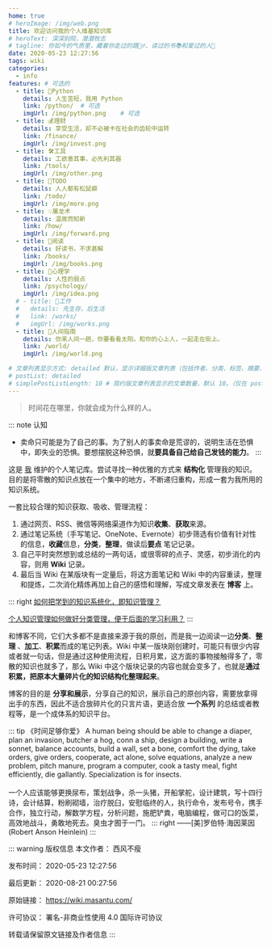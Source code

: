 ```yaml
---
home: true
# heroImage: /img/web.png
title: 欢迎访问我的个人维基知识库
# heroText: 深深别院，潜潜牧志
# tagline: 你如今的气质里，藏着你走过的路🚶‍♂、读过的书📚和爱过的人💖
date: 2020-05-23 12:27:56
tags: wiki
categories: 
  - info
features: # 可选的
  - title: 🐍Python
    details: 人生苦短，我用 Python
    link: /python/  # 可选
    imgUrl: /img/python.png    # 可选
  - title: 💰理财
    details: 享受生活，却不必被卡在社会的齿轮中运转
    link: /finance/
    imgUrl: /img/invest.png
  - title: 🛠️工具
    details: 工欲善其事，必先利其器
    link: /tools/
    imgUrl: /img/other.png  
  - title: 📌TODO
    details: 人人都有松鼠癖
    link: /todo/
    imgUrl: /img/more.png
  - title: 💡屠龙术
    details: 温故而知新
    link: /how/
    imgUrl: /img/forward.png
  - title: 📖阅读
    details: 好读书，不求甚解
    link: /books/
    imgUrl: /img/books.png
  - title: 💞️心理学
    details: 人性的弱点
    link: /psychology/
    imgUrl: /img/idea.png
  # - title: 🧰工作
  #   details: 先生存，后生活
  #   link: /works/
  #   imgUrl: /img/works.png
  - title: 🤟人间指南
    details: 你来人间一趟，你要看看太阳。和你的心上人，一起走在街上。
    link: /world/
    imgUrl: /img/world.png

# 文章列表显示方式: detailed 默认，显示详细版文章列表（包括作者、分类、标签、摘要、分页等）| simple => 显示简约版文章列表（仅标题和日期）| none 不显示文章列表
# postList: detailed
# simplePostListLength: 10 # 简约版文章列表显示的文章数量，默认 10。（仅在 postList 设置为 simple 时生效）
---
```


> 时间花在哪里，你就会成为什么样的人。

::: note 认知

- 卖命只可能是为了自己的事。为了别人的事卖命是荒谬的，说明生活在恐惧中，即失业的恐惧。要想摆脱这种恐惧，就**要具备自己给自己发钱的能力**。
:::

这是 [我](https://www.masantu.com/) 维护的个人笔记库。尝试寻找一种优雅的方式来 **结构化** 管理我的知识。目的是将零散的知识点放在一个集中的地方，不断递归重构，形成一套为我所用的知识系统。

一套比较合理的知识获取、吸收、管理流程：

1. 通过网页、RSS、微信等网络渠道作为知识**收集**、**获取**来源。
2. 通过笔记系统（手写笔记、OneNote、Evernote）初步筛选有价值有针对性的信息，**收藏**信息，**分类**，**整理**，做读后**要点** 笔记记录。
3. 自己平时突然想到或总结的一两句话，或很零碎的点子、灵感，初步消化的内容，则用 **Wiki** 记录。
4. 最后当 Wiki 在某版块有一定量后，将这方面笔记和 Wiki 中的内容重读，整理和提炼，二次消化精炼再加上自己的感悟和理解，写成文章发表在 **博客** 上。

::: right
[如何把学到的知识系统化，即知识管理？](https://www.zhihu.com/question/20737761)

[个人知识管理如何做好分类管理，便于后面的学习利用？](https://www.zhihu.com/question/19621305)
:::

和博客不同，它们大多都不是直接来源于我的原创，而是我一边阅读一边**分类**、**整理** 、**加工**、**积累**而成的笔记列表。Wiki 中某一版块刚创建时，可能只有很少内容或者就一句话，但是通过这种使用流程，日积月累，这方面的事物接触得多了，零散的知识也就多了，那么 Wiki 中这个版块记录的内容也就会变多了，也就是**通过积累，把原本大量碎片化的知识结构化整理起来**。

博客的目的是 **分享和展示**，分享自己的知识，展示自己的原创内容，需要放拿得出手的东西，因此不适合放碎片化的只言片语，更适合放 **一个系列** 的总结或者教程等，是一个成体系的知识平台。

::: tip 《时间足够你爱》
A human being should be able to change a diaper, plan an invasion, butcher a hog, conn a ship, design a building, write a sonnet, balance accounts, build a wall, set a bone, comfort the dying, take orders, give orders, cooperate, act alone, solve equations, analyze a new problem, pitch manure, program a computer, cook a tasty meal, fight efficiently, die gallantly. Specialization is for insects.
<br>
<br>
一个人应该能够更换尿布，策划战争，杀一头猪，开船掌舵，设计建筑，写十四行诗，会计结算，粉刷砌墙，治疗脱臼，安慰临终的人，执行命令，发布号令，携手合作，独立行动，解数学方程，分析问题，施肥铲粪，电脑编程，做可口的饭菜，高效地战斗，勇敢地死去。臭虫才囿于一门。
::: right
——[美]罗伯特·海因莱因(Robert Anson Heinlein)
:::

::: warning 版权信息
本文作者： 西风不瘦

发布时间： 2020-05-23 12:27:56

最后更新： 2020-08-21 00:27:56

原始链接： https://wiki.masantu.com/

许可协议： 署名-非商业性使用 4.0 国际许可协议

转载请保留原文链接及作者信息
:::
